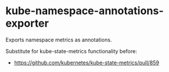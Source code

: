 # kube-namespace-annotations-exporter

Exports namespace metrics as annotations.

Substitute for kube-state-metrics functionality before:
- https://github.com/kubernetes/kube-state-metrics/pull/859
